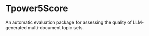 # Tpower5Score
An automatic evaluation package for assessing the quality of LLM-generated multi-document topic sets.
